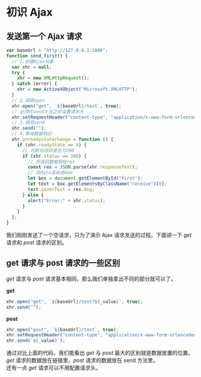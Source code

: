 # 初识 Ajax

## 发送第一个 Ajax 请求

```js
var baseUrl = "http://127.0.0.1:1880";
function send_first() {
  // 1.创建Ajax对象
  var xhr = null;
  try {
    xhr = new XMLHttpRequest();
  } catch (error) {
    xhr = new ActiveXObject("Microsoft.XMLHTTP");
  }
  // 2.调用open
  xhr.open("get", `${baseUrl}/test`, true);
  // 必须在send方法之前设置请求头
  xhr.setRequestHeader("content-type", "application/x-www-form-urlencoded");
  // 3.调用send
  xhr.send("");
  // 4.等待数据响应
  xhr.onreadystatechange = function () {
    if (xhr.readyState == 4) {
      // 判断状态码是否为200
      if (xhr.status == 200) {
        // 将返回数据赋给res
        const res = JSON.parse(xhr.responseText);
        // 将data渲染进dom
        let box = document.getElementById("first");
        let text = box.getElementsByClassName("receive")[0];
        text.innerText = res.msg;
      } else {
        alert("Error:" + xhr.status);
      }
    }
  };
}
```

我们刚刚发送了一个空请求，只为了演示 Ajax 请求发送的过程。下面讲一下 _get_ 请求和 _post_ 请求的区别。

## get 请求与 post 请求的一些区别

_get_ 请求与 _post_ 请求基本相同，那么我们单独拿出不同的部分就可以了。

**get**

```js
xhr.open("get", `${baseUrl}/test?${_value}`, true);
xhr.send("");
```

**post**

```js
xhr.open("post", `${baseUrl}/test`, true);
xhr.setRequestHeader("content-type", "application/x-www-form-urlencoded");
xhr.send(`${_value}`);
```

通过对比上面的代码，我们能看出 _get_ 与 _post_ 最大的区别就是数据放置的位置。\
_get_ 请求的数据放在链接里，_post_ 请求的数据放在 send 方法里。\
还有一点 _get_ 请求可以不用配置请求头。
